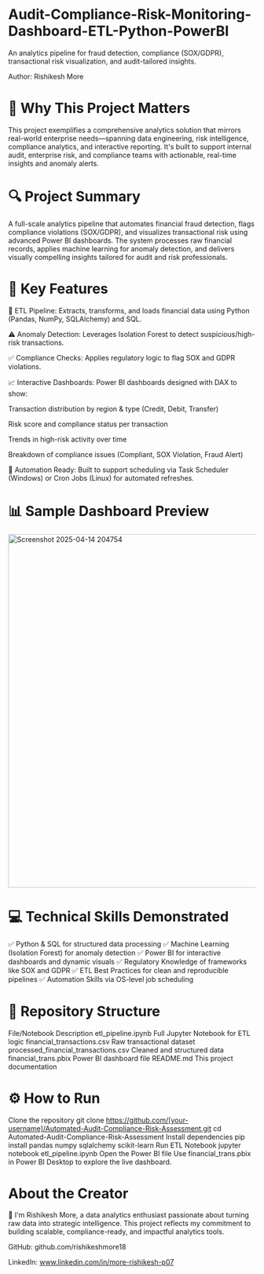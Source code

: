 # Audit-Compliance-Risk-Monitoring-Dashboard-ETL-Python-PowerBI
An analytics pipeline for fraud detection, compliance (SOX/GDPR), transactional risk visualization, and audit-tailored insights.

Author: Rishikesh More

# 🧠 Why This Project Matters
This project exemplifies a comprehensive analytics solution that mirrors real-world enterprise needs—spanning data engineering, risk intelligence, compliance analytics, and interactive reporting. It's built to support internal audit, enterprise risk, and compliance teams with actionable, real-time insights and anomaly alerts.

# 🔍 Project Summary
A full-scale analytics pipeline that automates financial fraud detection, flags compliance violations (SOX/GDPR), and visualizes transactional risk using advanced Power BI dashboards. The system processes raw financial records, applies machine learning for anomaly detection, and delivers visually compelling insights tailored for audit and risk professionals.

# 🚀 Key Features
🔄 ETL Pipeline: Extracts, transforms, and loads financial data using Python (Pandas, NumPy, SQLAlchemy) and SQL.

⚠️ Anomaly Detection: Leverages Isolation Forest to detect suspicious/high-risk transactions.

✅ Compliance Checks: Applies regulatory logic to flag SOX and GDPR violations.

📈 Interactive Dashboards: Power BI dashboards designed with DAX to show:

Transaction distribution by region & type (Credit, Debit, Transfer)

Risk score and compliance status per transaction

Trends in high-risk activity over time

Breakdown of compliance issues (Compliant, SOX Violation, Fraud Alert)

🔁 Automation Ready: Built to support scheduling via Task Scheduler (Windows) or Cron Jobs (Linux) for automated refreshes.

# 📊 Sample Dashboard Preview

<img width="720" alt="Screenshot 2025-04-14 204754" src="https://github.com/user-attachments/assets/11d31ddc-ba72-4fea-be0e-34277eee9254" />


# 💻 Technical Skills Demonstrated
✅ Python & SQL for structured data processing
✅ Machine Learning (Isolation Forest) for anomaly detection
✅ Power BI for interactive dashboards and dynamic visuals
✅ Regulatory Knowledge of frameworks like SOX and GDPR
✅ ETL Best Practices for clean and reproducible pipelines
✅ Automation Skills via OS-level job scheduling

# 📂 Repository Structure
File/Notebook	Description
etl_pipeline.ipynb	Full Jupyter Notebook for ETL logic
financial_transactions.csv	Raw transactional dataset
processed_financial_transactions.csv	Cleaned and structured data
financial_trans.pbix	Power BI dashboard file
README.md	This project documentation

# ⚙️ How to Run
Clone the repository
git clone https://github.com/[your-username]/Automated-Audit-Compliance-Risk-Assessment.git
cd Automated-Audit-Compliance-Risk-Assessment
Install dependencies
pip install pandas numpy sqlalchemy scikit-learn
Run ETL Notebook
jupyter notebook etl_pipeline.ipynb
Open the Power BI file Use financial_trans.pbix in Power BI Desktop to explore the live dashboard.
 
# About the Creator
👋 I'm Rishikesh More, a data analytics enthusiast passionate about turning raw data into strategic intelligence. This project reflects my commitment to building scalable, compliance-ready, and impactful analytics tools.

GitHub: github.com/rishikeshmore18

LinkedIn: www.linkedin.com/in/more-rishikesh-p07
